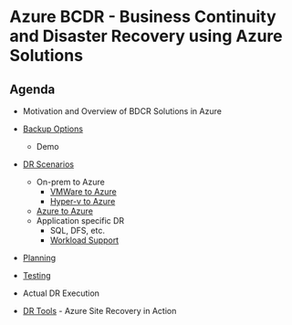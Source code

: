 # Azure BCDR - Business Continuity and Disaster Recovery using Azure Solutions

## Agenda

- Motivation and Overview of BDCR Solutions in Azure
- [Backup Options](backup.md)
  - Demo
- [DR Scenarios](bcdroverview.md)
  - On-prem to Azure
    - [VMWare to Azure](https://docs.microsoft.com/en-us/azure/site-recovery/vmware-azure-enable-replication)
    - [Hyper-v to Azure](https://docs.microsoft.com/en-us/azure/site-recovery/hyper-v-azure-tutorial)
  - [Azure to Azure](https://docs.microsoft.com/en-us/azure/site-recovery/azure-to-azure-quickstart)
  - Application specific DR
    - SQL, DFS, etc.
    - [Workload Support](https://docs.microsoft.com/en-us/azure/site-recovery/site-recovery-workload)

- [Planning](drplanning.md)

- [Testing](drtesting.md)

- Actual DR Execution

- [DR Tools](siterecovery.md) - Azure Site Recovery in Action
